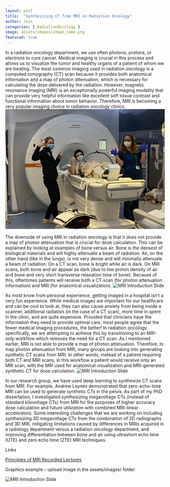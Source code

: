 ```yaml
---
layout: post
title:  "Synthesizing CT from MRI in Radiation Oncology"
author: Jess
categories: [ RadiationOncology ]
image: assets/images/image_name.png
featured: true
---
```


In a radiation oncology department, we use often photons, protons, or electrons to cure cancer. Medical imaging is crucial in this process and allows us to visualize the tumor and healthy organs of a patient of whom we are treating. The most common imaging used in radiation oncology is a computed tomography (CT) scan because it provides both anatomical information and a map of photon attenuation, which is necessary for calculating the dose delivered by the radiation. However, magnetic resonance imaging (MRI) is an exceptionally powerful imaging modality that can provide very helpful information like excellent soft tissue contrast and functional information about tumor behavior. Therefore, MRI is becoming a very popular imaging choice in radiation oncology clinics. ![MRI Introduction Slide](../assets/images/Jess_RadOnc_MRI.jpg)

The downside of using MRI in radiation oncology is that it does not provide a map of photon attenuation that is crucial for dose calculation. This can be explained by looking at examples of bone versus air. Bone is the densest of biological materials and will highly attenuate a beam of radiation. Air, on the other hand (like in the lungs), is not very dense and will minimally attenuate a beam of radiation. On a CT scan, bone is bright while air is dark. On MRI scans, both bone and air appear as dark (due to low proton density of air and bone and very short transverse relaxation time of bone). Because of this, oftentimes patients will receive both a CT scan (for photon attenuation information) and MRI (for anatomical visualization). ![MRI Introduction Slide](../assets/images/MRI-Introduction.png)

As most know from personal experience, getting imaged in a hospital isn’t a very fun experience. While medical images are important for our healthcare and can be cool to look at, they can also cause anxiety from being inside a scanner, additional radiation (in the case of a CT scan), more time in spent in the clinic, and are quite expensive. Provided that clinicians have the information they need to provide optimal care, most people agree that the fewer medical imaging procedures, the better! In radiation oncology specifically, we are attempting to achieve this by transitioning to an MRI-only workflow which removes the need for a CT scan. As I mentioned earlier, MRI is not able to provide a map of photon attenuation. Therefore, to map photon attenuation from MRI, many groups are looking into generating synthetic CT scans from MRI. In other words, instead of a patient requiring both CT and MRI scans, in this workflow a patient would receive only an MRI scan, with the MRI used for anatomical visualization and MRI-generated synthetic CT for dose calculation. ![MRI Introduction Slide](../assets/images/MRI-Introduction.png)

In our research group, we have used deep learning to synthesize CT scans from MRI. For example, Andrew Leynes demonstrated that zero-echo-time MRI can be used to generate synthetic CTs in the pelvis. As part of my PhD dissertation, I investigated synthesizing megavoltage CTs (instead of standard kilovoltage CTs) from MRI for the purposes of higher accuracy dose calculation and future utilization with combined MRI-linear accelerators. Some interesting challenges that we are working on including synthesizing 3D megavoltage CTs from the combination of 2D radiographs and 3D MRI, mitigating limitations caused by differences in MRIs acquired in a radiology department versus a radiation oncology department, and improving differentiation between bone and air using ultrashort echo time (UTE) and zero echo time (ZTE) MRI techniques.

Links

[Principles of MRI Recorded Lectures](https://www.youtube.com/playlist?list=PLjBt5Iq93BT9eXMsgevVTXKVv4BgVLB1X)

Graphics example - upload image in the assets/images/ folder

![MRI Introduction Slide](../assets/images/MRI-Introduction.png)
